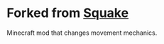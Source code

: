 Forked from [Squake](http://www.minecraftforum.net/forums/mapping-and-modding/minecraft-mods/2181015-squake-quake-style-movement-for-minecraft)
======

Minecraft mod that changes movement mechanics.
